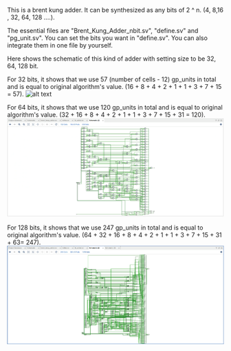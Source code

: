 This is a brent kung adder. It can be synthesized as any bits of 2 ^ n. (4, 8,16 , 32, 64, 128 ....).

The essential files are "Brent_Kung_Adder_nbit.sv", "define.sv" and "pg_unit.sv". You can set the bits you want in "define.sv". You can also integrate them in one file by yourself.

Here shows the schematic of this kind of adder with setting size to be 32, 64, 128 bit. 

For 32 bits, it shows that we use 57 (number of cells - 12) gp_units in total and is equal to original algorithm's value.
(16 + 8 + 4 + 2 + 1 + 1 + 3 + 7 + 15 = 57).
![alt text](pn/schematic_32bit.png)

For 64 bits, it shows that we use 120 gp_units in total and is equal to original algorithm's value.
(32 + 16 + 8 + 4 + 2 + 1 + 1 + 3 + 7 + 15 + 31 = 120).
 ![alt text](png/schematic_64bit.png)

For 128 bits, it shows that we use 247 gp_units in total and is equal to original algorithm's value.
(64 + 32 + 16 + 8 + 4 + 2 + 1 + 1 + 3 + 7 + 15 + 31 + 63= 247).
![alt text](png/schematic_128bit.png)
